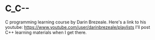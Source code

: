 # C_C--
C programming learning course by Darin Brezeale. Here's a link to his youtube: https://www.youtube.com/user/darinbrezeale/playlists
I'll post C++ learning materials when I get there.
